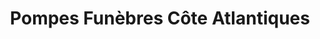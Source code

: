 ---
title: "Pompes Funèbres Côte Atlantiques"
url: /castets/pompes-funebres-cote-atlantiques/
shop: Bestattungen
---
